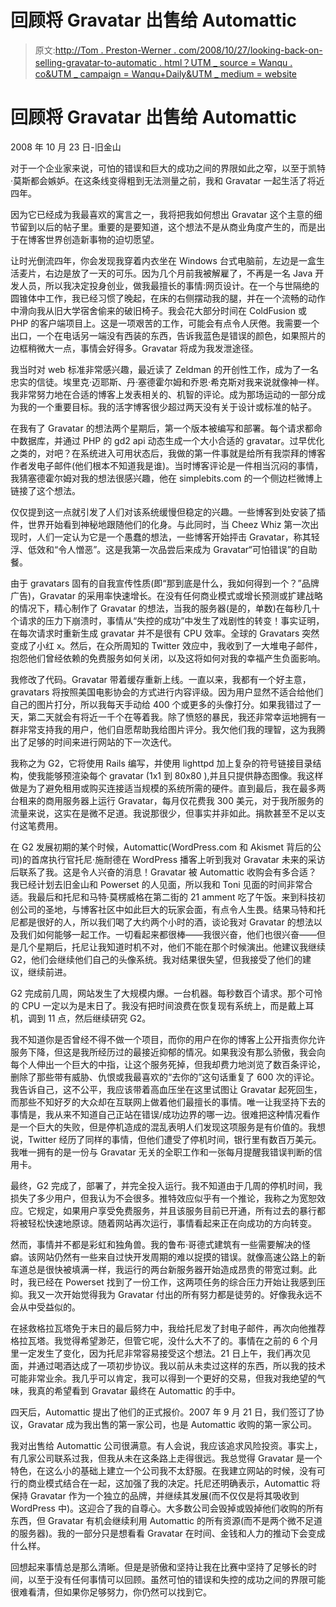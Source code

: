 # 回顾将 Gravatar 出售给 Automattic

> 原文:[http://Tom . Preston-Werner . com/2008/10/27/looking-back-on-selling-gravatar-to-automatic . html？UTM _ source = Wanqu . co&UTM _ campaign = Wanqu+Daily&UTM _ medium = website](http://tom.preston-werner.com/2008/10/27/looking-back-on-selling-gravatar-to-automattic.html?utm_source=wanqu.co&utm_campaign=Wanqu+Daily&utm_medium=website)

# 回顾将 Gravatar 出售给 Automattic

2008 年 10 月 23 日-旧金山

对于一个企业家来说，可怕的错误和巨大的成功之间的界限如此之窄，以至于凯特·莫斯都会嫉妒。在这条线变得粗到无法测量之前，我和 Gravatar 一起生活了将近四年。

因为它已经成为我最喜欢的寓言之一，我将把我如何想出 Gravatar 这个主意的细节留到以后的帖子里。重要的是要知道，这个想法不是从商业角度产生的，而是出于在博客世界创造新事物的迫切愿望。

让时光倒流四年，你会发现我穿着内衣坐在 Windows 台式电脑前，左边是一盒生活麦片，右边是放了一天的可乐。因为几个月前我被解雇了，不再是一名 Java 开发人员，所以我决定投身创业，做我最擅长的事情:网页设计。在一个与世隔绝的圆锥体中工作，我已经习惯了晚起，在床的右侧摆动我的腿，并在一个流畅的动作中滑向我从旧大学宿舍偷来的破旧椅子。我会花大部分时间在 ColdFusion 或 PHP 的客户端项目上。这是一项艰苦的工作，可能会有点令人厌倦。我需要一个出口，一个在电话另一端没有西装的东西，告诉我蓝色是错误的颜色，如果照片的边框稍微大一点，事情会好得多。Gravatar 将成为我发泄途径。

我当时对 web 标准非常感兴趣，最近读了 Zeldman 的开创性工作，成为了一名忠实的信徒。埃里克·迈耶斯、丹·塞德霍尔姆和乔恩·希克斯对我来说就像神一样。我非常努力地在合适的博客上发表相关的、机智的评论。成为那场运动的一部分成为我的一个重要目标。我的活字博客很少超过两天没有关于设计或标准的帖子。

在我有了 Gravatar 的想法两个星期后，第一个版本被编写和部署。每个请求都命中数据库，并通过 PHP 的 gd2 api 动态生成一个大小合适的 gravatar。过早优化之类的，对吧？在系统进入可用状态后，我做的第一件事就是给所有我崇拜的博客作者发电子邮件(他们根本不知道我是谁)。当时博客评论是一件相当沉闷的事情，我猜塞德霍尔姆对我的想法很感兴趣，他在 simplebits.com 的一个侧边栏微博上链接了这个想法。

仅仅提到这一点就引发了人们对该系统缓慢但稳定的兴趣。一些博客到处安装了插件，世界开始看到神秘地跟随他们的化身。与此同时，当 Cheez Whiz 第一次出现时，人们一定认为它是一个愚蠢的想法，一些博客开始抨击 Gravatar，称其轻浮、低效和“令人憎恶”。这是我第一次品尝后来成为 Gravatar“可怕错误”的自助餐。

由于 gravatars 固有的自我宣传性质(即“那到底是什么，我如何得到一个？”品牌广告)，Gravatar 的采用率快速增长。在没有任何商业模式或增长预测或扩建战略的情况下，精心制作了 Gravatar 的想法，当我的服务器(是的，单数)在每秒几十个请求的压力下崩溃时，事情从“失控的成功”中发生了戏剧性的转变！事实证明，在每次请求时重新生成 gravatar 并不是很有 CPU 效率。全球的 Gravatars 突然变成了小红 x。然后，在众所周知的 Twitter 效应中，我收到了一大堆电子邮件，抱怨他们曾经依赖的免费服务如何关闭，以及这将如何对我的幸福产生负面影响。

我修改了代码。Gravatar 带着缓存重新上线。一直以来，我都有一个好主意，gravatars 将按照美国电影协会的方式进行内容评级。因为用户显然不适合给他们自己的图片打分，所以我每天手动给 400 个或更多的头像打分。如果我错过了一天，第二天就会有将近一千个在等着我。除了愤怒的暴民，我还非常幸运地拥有一群非常支持我的用户，他们自愿帮助我给图片评分。我欠他们我的理智，这为我腾出了足够的时间来进行网站的下一次迭代。

我称之为 G2，它将使用 Rails 编写，并使用 lighttpd 加上复杂的符号链接目录结构，使我能够预渲染每个 gravatar (1x1 到 80x80 ),并且只提供静态图像。我这样做是为了避免租用或购买连接适当规模的系统所需的硬件。直到最后，我在最多两台租来的商用服务器上运行 Gravatar，每月仅花费我 300 美元，对于我所服务的流量来说，这实在是微不足道。我说那很少，但事实并非如此。捐款甚至不足以支付这笔费用。

在 G2 发展初期的某个时候，Automattic(WordPress.com 和 Akismet 背后的公司)的首席执行官托尼·施耐德在 WordPress 播客上听到我对 Gravatar 未来的采访后联系了我。这是令人兴奋的消息！Gravatar 被 Automattic 收购会有多合适？我已经计划去旧金山和 Powerset 的人见面，所以我和 Toni 见面的时间非常合适。我最后和托尼和马特·莫楞威格在第二街的 21 amment 吃了午饭。来到科技初创公司的圣地，与博客社区中如此巨大的玩家会面，有点令人生畏。结果马特和托尼都是很好的人，所以我们喝了大约两个小时的酒，谈论我对 Gravatar 的想法以及我们如何能够一起工作。一切看起来都很棒——我很兴奋，他们也很兴奋——但是几个星期后，托尼让我知道时机不对，他们不能在那个时候演出。他建议我继续 G2，他们会继续他们自己的头像系统。我对结果很失望，但我接受了他们的建议，继续前进。

G2 完成前几周，网站发生了大规模内爆。一台机器。每秒数百个请求。那个可怜的 CPU 一定以为是末日了。我没有把时间浪费在恢复现有系统上，而是戴上耳机，调到 11 点，然后继续研究 G2。

我不知道你是否曾经不得不做一个项目，而你的用户在你的博客上公开指责你允许服务下降，但这是我所经历过的最接近抑郁的情况。如果我没有那么骄傲，我会向每个人伸出一个巨大的中指，让这个服务死掉，但我却费力地浏览了数百条评论，删除了那些带有威胁、仇恨或我最喜欢的“去你的”这句话重复了 600 次的评论。我告诉自己，这不公平，我应该带着高血压坐在这里试图让 Gravatar 起死回生，而那些不知好歹的大众却在互联网上做着他们最擅长的事情。唯一让我坚持下去的事情是，我从来不知道自己正站在错误/成功边界的哪一边。很难把这种情况看作是一个巨大的失败，但是停机造成的混乱表明人们发现这项服务是有价值的。我想说，Twitter 经历了同样的事情，但他们遭受了停机时间，银行里有数百万美元。我唯一拥有的是一份与 Gravatar 无关的全职工作和一张每月提醒我错误判断的信用卡。

最终，G2 完成了，部署了，并完全投入运行。我不知道由于几周的停机时间，我损失了多少用户，但我认为不会很多。推特效应似乎有一个推论，我称之为宽恕效应。它规定，如果用户享受免费服务，并且该服务目前已开通，所有过去的暴行都将被轻松快速地原谅。随着网站再次运行，事情看起来正在向成功的方向转变。

然而，事情并不都是彩虹和独角兽。我的鲁布·哥德式建筑有一些需要解决的怪癖。该网站仍然有一些来自过快开发周期的难以捉摸的错误。就像高速公路上的新车道总是很快被填满一样，我运行的两台新服务器开始造成昂贵的带宽过剩。此时，我已经在 Powerset 找到了一份工作，这两项任务的综合压力开始让我感到压抑。我又一次开始觉得我为 Gravatar 付出的所有努力都是徒劳的。好像我永远不会从中受益似的。

在拯救格拉瓦塔免于末日的最后努力中，我给托尼发了封电子邮件，再次向他推荐格拉瓦塔。我觉得希望渺茫，但管它呢，没什么大不了的。事情在之前的 6 个月里一定发生了变化，因为托尼非常容易接受这个想法。21 日上午，我们再次见面，并通过喝酒达成了一项初步协议。我以前从未卖过这样的东西，所以我的技术可能非常业余。我几乎可以肯定，我可以得到一个更好的交易，但我对我绝望的气味，我真的希望看到 Gravatar 最终在 Automattic 的手中。

四天后，Automattic 提出了他们的正式报价。2007 年 9 月 21 日，我们签订了协议，Gravatar 成为我出售的第一家公司，也是 Automattic 收购的第一家公司。

我对出售给 Automattic 公司很满意。有人会说，我应该追求风险投资。事实上，有几家公司联系过我，但我从未在这条路上走得很远。我总觉得 Gravatar 是一个特色，在这么小的基础上建立一个公司我不太舒服。在我建立网站的时候，没有可行的商业模式结合在一起，这加强了我的决定。托尼还明确表示，Automattic 将保持 Gravatar 作为一个独立的品牌，并继续其发展(而不仅仅是将其吸收到 WordPress 中)。这迎合了我的自尊心。大多数公司会毁掉或毁掉他们收购的所有东西，但 Gravatar 有机会继续利用 Automattic 的所有资源(而不是两个微不足道的服务器)。我的一部分只是想看看 Gravatar 在时间、金钱和人力的推动下会变成什么样。

回想起来事情总是那么清晰。但是是骄傲和坚持让我在比赛中坚持了足够长的时间，以至于没有任何事情可以回顾。虽然可怕的错误和失控的成功之间的界限可能很难看清，但如果你足够努力，你仍然可以找到它。